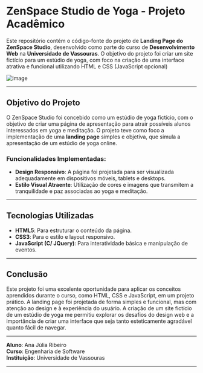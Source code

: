 # ZenSpace Studio de Yoga - Projeto Acadêmico

Este repositório contém o código-fonte do projeto de **Landing Page do ZenSpace Studio**, desenvolvido como parte do curso de **Desenvolvimento Web** na **Universidade de Vassouras**. O objetivo do projeto foi criar um site fictício para um estúdio de yoga, com foco na criação de uma interface atrativa e funcional utilizando HTML e CSS (JavaScript opcional)

![image](https://github.com/user-attachments/assets/a66be734-bef5-400f-b42c-da4738e82d31)


---

## Objetivo do Projeto

O ZenSpace Studio foi concebido como um estúdio de yoga fictício, com o objetivo de criar uma página de apresentação para atrair possíveis alunos interessados em yoga e meditação. O projeto teve como foco a implementação de uma **landing page** simples e objetiva, que simula a apresentação de um estúdio de yoga online.

### Funcionalidades Implementadas:

- **Design Responsivo**: A página foi projetada para ser visualizada adequadamente em dispositivos móveis, tablets e desktops.
- **Estilo Visual Atraente**: Utilização de cores e imagens que transmitem a tranquilidade e paz associadas ao yoga e meditação.

---

## Tecnologias Utilizadas

- **HTML5**: Para estruturar o conteúdo da página.
- **CSS3**: Para o estilo e layout responsivo.
- **JavaScript (C/ JQuery)**: Para interatividade básica e manipulação de eventos.

---

## Conclusão

Este projeto foi uma excelente oportunidade para aplicar os conceitos aprendidos durante o curso, como HTML, CSS e JavaScript, em um projeto prático. A landing page foi projetada de forma simples e funcional, mas com atenção ao design e à experiência do usuário. A criação de um site fictício de um estúdio de yoga me permitiu explorar os desafios do design web e a importância de criar uma interface que seja tanto esteticamente agradável quanto fácil de navegar.

---

**Aluno**: Ana Júlia Ribeiro  
**Curso**: Engenharia de Software  
**Instituição**: Universidade de Vassouras  

---
